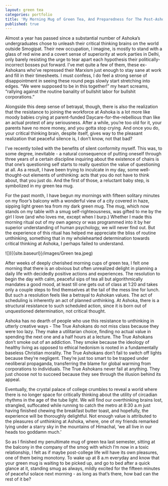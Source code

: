 ```yaml
---
layout: green tea
categories: portfolio
title: 'My Morning Mug of Green Tea, And Preparedness for The Post-Ashokan Life'
published: true
---
```


Almost a year has passed since a substantial number of Ashoka’s undergraduates chose to unleash their critical thinking brains on the world outside Smogipat. Their new occupation, I imagine, is mostly to stand with a glass of red wine and a covert sense of superiority at work parties in Delhi, only barely resisting the urge to tear apart each hypothesis their politically-incorrect bosses put forward. I’ve met quite a few of them, these ex-Ashokans who’ve repressed their Marxism just enough to stay sane at work and fill in their timesheets. I must confess, I do feel a strong sense of disappointment in seeing these round pegs slowly start stretching into edges. “We were supposed to be in this together!” my heart screams, “rallying against the routine banality of bullshit labor for bullshit corporations.” 

Alongside this deep sense of betrayal, though, there is also the realization that the resistance to joining the workforce at Ashoka is a lot more like moody babies crying at parent-funded Daycare-for-the-rebellious than like an actual protest of any seriousness. After a while, you’re too old for it, your parents have no more money, and you gotta stop crying. And once you do, your critical thinking brain, despite itself, gives way to the pleasant realization that peaceful silence is, I don’t know, not that bad?

I’ve recently toiled with the benefits of silent conformity myself. This was, to some degree, inevitable - a natural consequence of putting oneself through three years of a certain discipline inquiring about the existence of chairs is that one’s questioning self starts to really question the value of questioning at all. As a result, I have been trying to inculcate in my day, some well-thought-out elements of unthinking: acts that you do not have to think about, that you just do. And the first of those, a reluctant baby step, is symbolized in my green tea mug. 

For the past month, I have begun my mornings with fifteen solitary minutes on my floor’s balcony with a wonderful view of a city covered in haze, sipping light green tea from my dark green mug. The mug, which now stands on my table with a smug self-righteousness, was gifted to me by the girl I love (and who loves me, except when I burp.) Whether I made this morning ritual out of my own agency or was programmed into it by her superior understanding of human psychology, we will never find out. But the experience of this ritual has helped me appreciate the bliss of routine unthinking, something that in my wholehearted determination towards critical thinking at Ashoka, I perhaps failed to understand.

![]({{site.baseurl}}/images/Green tea.jpeg) 

After weeks of deeply cherished morning cups of green tea, I felt one morning that there is an obvious but often unrealized delight in planning a daily life with decidedly positive actions and experiences. The resolution to begin the day with calm, peaceful sips of tea all but algorithmically mandates a good mood, at least till one gets out of class at 1:20 and takes only a couple steps to find themselves at the tail of the mess line for lunch. But such a resolution feels like a betrayal to Ashokan values. The act of scheduling is inherently an act of planned unthinking. At Ashoka, there is a structural resistance to such scheduled action, since it is born out of unquestioned determination, not critical thought.

Ashoka has no dearth of people who use this resistance to unthinking in utterly creative ways - The True Ashokans do not miss class because they were too lazy. They make a utilitarian choice, finding no actual value in spending the next one and a half hours at a lecture. The True Ashokans don’t smoke out of an addiction. They smoke because the ideology of healthy living as opposed to ethical hedonism is rooted in a fundamentally baseless Christian morality. The True Ashokans don’t fail to switch off lights because they’re negligent. They’re just too smart to be trapped under neoliberal propaganda, transferring the blame for global warming from corporations to individuals. The True Ashokans never fail at anything. They just choose not to succeed because they see through the illusion behind its appeal. 

Eventually, the crystal palace of college crumbles to reveal a world where there is no longer space for critically thinking about the utility of circadian rhythms in the age of the tube light. We will find our overthinking brains lost, strangled, suffocated while running to catch the metro at 8:30 a.m just having finished chewing the breakfast butter toast, and hopefully, the experience will be thoroughly delightful. Not enough value is attributed to the pleasures of unthinking at Ashoka, where, one of my friends remarked lying under a starry sky in the mountains of Himachal, ‘we all live in our heads too goddamn much.’ 

So as I finished my penultimate mug of green tea last semester, sitting at the balcony in the company of the smog with which I’m now in a toxic relationship, I felt as if maybe post-college life will have its own pleasures, one of them being monotony. To wake up at 8 a.m everyday and know that your green mug is waiting to be picked up, and go to bed after a quick glance at it, standing smug as always, mildly excited for the fifteen minutes of peaceful solace next morning - as long as that’s there, how bad can the rest of it be?
